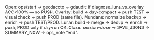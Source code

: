 Open: ops/start -> geodacctx -> gdaudit; if diagnose_luna_vs_overlay ACC<100% — no PUSH.
Overlay: build -> day-compact -> push TEST -> visual check -> push PROD (same file).
Mundane: normalize backup -> enrich -> push TEST/PROD.
Lunar: build -> merge -> dedup -> enrich -> push; PROD only if dry-run OK.
Close: session-close -> SAVE_JSONS -> SUMMARY_NOW -> ops_note "end".
